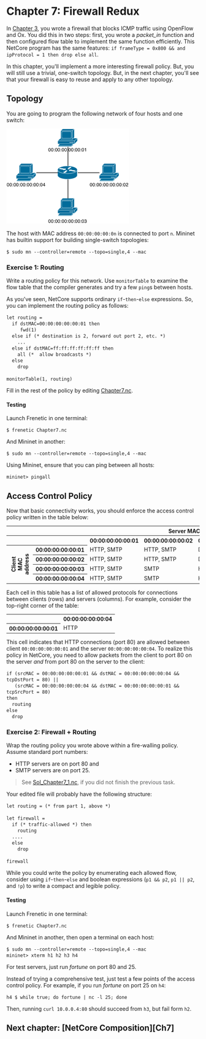 Chapter 7: Firewall Redux
=========================

In [Chapter 3](03-OxFirewall.md), you wrote a firewall that blocks ICMP traffic using OpenFlow and Ox. You did this in two steps: first, you wrote a _packet_in_ function and then configured flow table to implement the same function efficiently. 
This NetCore program has the same features: `if frameType = 0x800 && and ipProtocol = 1 then drop else all`. 

In this chapter, you'll implement a more interesting firewall policy. But, you will still use a trivial, one-switch topology. But, in the next chapter, you'll see 
that your firewall is easy to reuse and apply to any other topology.

## Topology 

You are going to program the following network of four hosts and one switch:

![image](images/topo-single-4.png)

The host with MAC address `00:00:00:00:0n` is connected to port `n`. Mininet has builtin support for building single-switch topologies:

```
$ sudo mn --controller=remote --topo=single,4 --mac
```

### Exercise 1: Routing

Write a routing policy for this network. Use `monitorTable` to examine the flow table that the compiler generates and try a few `ping`s between hosts.

As you've seen, NetCore supports ordinary `if`-`then`-`else` expressions.
So, you can implement the routing policy as follows:

```
let routing =
  if dstMAC=00:00:00:00:00:01 then
     fwd(1)
  else if (* destination is 2, forward out port 2, etc. *)
    ...
  else if dstMAC=ff:ff:ff:ff:ff:ff then
    all (*  allow broadcasts *)
  else
    drop
    
monitorTable(1, routing)
```

Fill in the rest of the policy by editing [Chapter7.nc](netcore-tutorial-code/Chapter7.nc). 

#### Testing

Launch Frenetic in one terminal:

```
$ frenetic Chapter7.nc
```

And Mininet in another:

```
$ sudo mn --controller=remote --topo=single,4 --mac
```

Using Mininet, ensure that you can ping between all hosts:

```
mininet> pingall
```

## Access Control Policy

Now that basic connectivity works, you should enforce the access control policy written in the table below:

<table>
<tr>
  <th style="visibility: hidden"></th>
  <th style="visibility: hidden"></th>
  <th colspan="4">Server MAC address</th>
</tr>
<tr>
  <th style="visibility: hidden"></th>
  <th style="visibility: hidden"></th>
  <th>00:00:00:00:00:01</th>
  <th>00:00:00:00:00:02</th>
  <th>00:00:00:00:00:03</th>
  <th>00:00:00:00:00:04</th>
</tr>
<tr>
  <th rowspan="5" style="-webkit-transform:rotate(270deg)" >
    Client MAC<br>address
  </th>
  <th>00:00:00:00:00:01</th>
  <td>HTTP, SMTP</td>
  <td>HTTP, SMTP</td>
  <td>Deny All</td>
  <td>HTTP</td>
</tr>
<tr>
  <th>00:00:00:00:00:02</th>
  <td>HTTP, SMTP</td>
  <td>HTTP, SMTP</td>
  <td>Deny All</td>
  <td>HTTP</td>
</tr>
<tr>
  <th>00:00:00:00:00:03</th>
  <td>HTTP, SMTP</td>
  <td>SMTP</td>
  <td>HTTP, SMTP</td>
  <td>HTTP, SMTP</td>
</tr>
<tr>
  <th>00:00:00:00:00:04</th>
  <td>HTTP, SMTP</td>
  <td>SMTP</td>
  <td>HTTP, SMTP</td>
  <td>HTTP, SMTP</td>
</tr>
</table>

Each cell in this table has a list of allowed protocols for connections between
clients (rows) and servers (columns). For example, consider the top-right corner of the table:


<table>
<tr>
  <th></th>
  <th>00:00:00:00:00:04</th>
</tr>
<tr>
  <th>00:00:00:00:00:01</th>
  <td>HTTP</td>
</tr>
</table>

This cell indicates that HTTP connections (port 80) are allowed between client
`00:00:00:00:00:01` and the server `00:00:00:00:00:04`. To realize this policy in NetCore, you need to allow packets from the client to port 80 on the server *and* from port 80 on the server to the client:

```
if (srcMAC = 00:00:00:00:00:01 && dstMAC = 00:00:00:00:00:04 && tcpDstPort = 80) ||
   (srcMAC = 00:00:00:00:00:04 && dstMAC = 00:00:00:00:00:01 && tcpSrcPort = 80)
then
  routing
else
  drop
```

### Exercise 2: Firewall + Routing

Wrap the routing policy you wrote above within a fire-walling policy.
Assume standard port numbers:

- HTTP servers are on port 80 and 
- SMTP servers are on port 25.

> See [Sol_Chapter7_1.nc](netcore-example-code/Sol_Chapter7_Routing.nc), if you
> did not finish the previous task.

Your edited file will probably have the following structure:

```
let routing = (* from part 1, above *)

let firewall =
  if (* traffic-allowed *) then
    routing
  ....
  else
    drop

firewall
```

While you could write the policy by enumerating each allowed flow, consider
using `if`-`then`-`else` and boolean expressions (`p1 && p2`, `p1 || p2`, and `!p`) to write a compact and legible policy.

#### Testing

Launch Frenetic in one terminal:

```
$ frenetic Chapter7.nc
```

And Mininet in another, then open a terminal on each host:

```
$ sudo mn --controller=remote --topo=single,4 --mac
mininet> xterm h1 h2 h3 h4
```

For test servers, just run _fortune_ on port 80 and 25.

Instead of trying a comprehensive test, just test a few points of the access control policy. For example, if you run _fortune_ on port 25 on `h4`:

```
h4 $ while true; do fortune | nc -l 25; done
```

Then, running `curl 10.0.0.4:80` should succeed from `h3`, but fail form `h2`.

## Next chapter: [NetCore Composition][Ch7]
